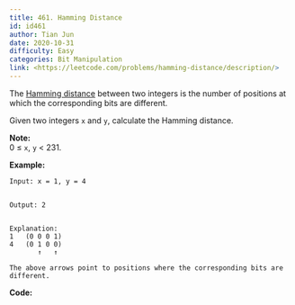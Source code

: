 ```yaml
---
title: 461. Hamming Distance
id: id461
author: Tian Jun
date: 2020-10-31
difficulty: Easy
categories: Bit Manipulation
link: <https://leetcode.com/problems/hamming-distance/description/>
---
```


The [Hamming distance](https://en.wikipedia.org/wiki/Hamming_distance) between
two integers is the number of positions at which the corresponding bits are
different.

Given two integers `x` and `y`, calculate the Hamming distance.

**Note:**  
0 ≤ `x`, `y` < 231.

**Example:**
            
	Input: x = 1, y = 4        
	Output: 2        
	Explanation:    1   (0 0 0 1)    4   (0 1 0 0)           ↑   ↑        The above arrows point to positions where the corresponding bits are different.    


**Code:**
